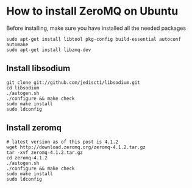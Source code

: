 # How to install ZeroMQ on Ubuntu
Before installing, make sure you have installed all the needed packages
```
sudo apt-get install libtool pkg-config build-essential autoconf automake
sudo apt-get install libzmq-dev
```
## Install libsodium
```
git clone git://github.com/jedisct1/libsodium.git
cd libsodium
./autogen.sh
./configure && make check
sudo make install
sudo ldconfig
```
## Install zeromq
```
# latest version as of this post is 4.1.2
wget http://download.zeromq.org/zeromq-4.1.2.tar.gz
tar -xvf zeromq-4.1.2.tar.gz
cd zeromq-4.1.2
./autogen.sh
./configure && make check
sudo make install
sudo ldconfig
```

